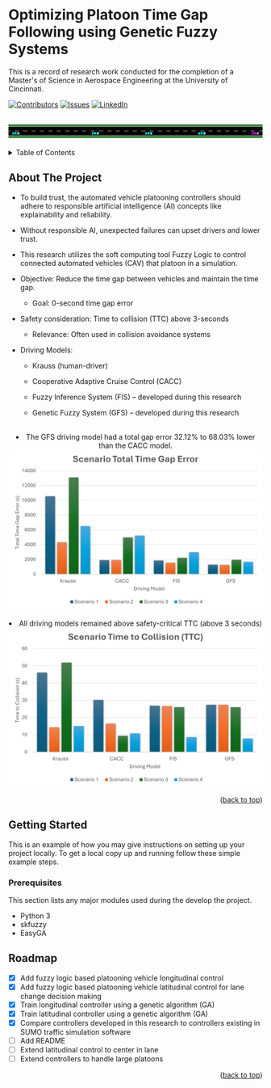 # Optimizing Platoon Time Gap Following using Genetic Fuzzy Systems
This is a record of research work conducted for the completion of a Master's of Science in Aerospace Engineering at the University of Cincinnati.


<!-- Improved compatibility of back to top link: See: https://github.com/othneildrew/Best-README-Template/pull/73 -->
<a name="master_thesis"></a>
<!--
*** Thanks for checking out the Best-README-Template. If you have a suggestion
*** that would make this better, please fork the repo and create a pull request
*** or simply open an issue with the tag "enhancement".
*** Don't forget to give the project a star!
*** Thanks again! Now go create something AMAZING! :D
-->



<!-- PROJECT SHIELDS -->
<!--
*** I'm using markdown "reference style" links for readability.
*** Reference links are enclosed in brackets [ ] instead of parentheses ( ).
*** See the bottom of this document for the declaration of the reference variables
*** for contributors-url, forks-url, etc. This is an optional, concise syntax you may use.
*** https://www.markdownguide.org/basic-syntax/#reference-style-links
-->
[![Contributors][contributors-shield]][contributors-url]
[![Issues][issues-shield]][issues-url]
[![LinkedIn][linkedin-shield]][linkedin-url]


<!-- PROJECT LOGO -->
<br />
<div align="center">
    <img src="images/veh_lane_change_gfs.png" >
    <br />
    <br />
</div>



<!-- TABLE OF CONTENTS -->
<details>
  <summary>Table of Contents</summary>
  <ol>
    <li>
      <a href="#about-the-project">About The Project</a>
    </li>
    <li>
      <a href="#getting-started">Getting Started</a>
      <ul>
        <li><a href="#prerequisites">Prerequisites</a></li>
      </ul>
    </li>
    <li><a href="#roadmap">Roadmap</a></li>
  </ol>
</details>



<!-- ABOUT THE PROJECT -->
## About The Project

* To build trust, the automated vehicle platooning controllers should adhere to responsible artificial intelligence (AI) concepts like explainability and reliability.​

* Without responsible AI, unexpected failures can upset drivers and lower trust.​

* This research utilizes the soft computing tool Fuzzy Logic to control connected automated vehicles (CAV) that platoon in a simulation.​

* Objective: Reduce the time gap between vehicles and maintain the time gap.​

  * Goal: 0-second time gap error​

* Safety consideration: Time to collision (TTC) above 3-seconds​

  * Relevance: Often used in collision avoidance systems​

* Driving Models: ​

  * Krauss (human-driver)​

  * Cooperative Adaptive Cruise Control (CACC)​

  * Fuzzy Inference System (FIS) – developed during this research​

  * Genetic Fuzzy System (GFS) – developed during this research​

<div align="center">
    </br>
    <li>The GFS driving model had a total gap error 32.12% to 68.03% lower than the CACC model.</li>
    <img src="images/time_gap_error_chart.png" >
    </br>
    </br>
    <li>All driving models remained above safety-critical TTC (above 3 seconds)</li>
    <img src="images/ttc_chart.png" >
</div>

<p align="right">(<a href="#readme-top">back to top</a>)</p>

<!-- GETTING STARTED -->
## Getting Started

This is an example of how you may give instructions on setting up your project locally.
To get a local copy up and running follow these simple example steps.

### Prerequisites

This section lists any major modules used during the develop the project.

* Python 3
* skfuzzy
* EasyGA

<!-- ROADMAP -->
## Roadmap

- [x] Add fuzzy logic based platooning vehicle longitudinal control
- [x] Add fuzzy logic based platooning vehicle latitudinal control for lane change decision making
- [x] Train longitudinal controller using a genetic algorithm (GA)
- [x] Train latitudinal controller using a genetic algorithm (GA)
- [x] Compare controllers developed in this research to controllers existing in SUMO traffic simulation software
- [ ] Add README
- [ ] Extend latitudinal control to center in lane
- [ ] Extend controllers to handle large platoons

<p align="right">(<a href="#readme-top">back to top</a>)</p>

<!-- MARKDOWN LINKS & IMAGES -->
<!-- https://www.markdownguide.org/basic-syntax/#reference-style-links -->
[contributors-shield]: https://img.shields.io/github/contributors/othneildrew/Best-README-Template.svg?style=for-the-badge
[contributors-url]: https://github.com/HeathPalmer/master_thesis/graphs/contributors
[issues-shield]: https://img.shields.io/github/issues/othneildrew/Best-README-Template.svg?style=for-the-badge
[issues-url]: https://github.com/othneildrew/Best-README-Template/issues
[linkedin-shield]: https://img.shields.io/badge/-LinkedIn-black.svg?style=for-the-badge&logo=linkedin&colorB=555
[linkedin-url]: www.linkedin.com/in/heath-palmer
[product-screenshot]: images/screenshot.png
[google-scholar-shield]: https://img.shields.io/badge/-LinkedIn-black.svg?style=for-the-badge&logo=linkedin&colorB=555
[google-scholar-url]: www.linkedin.com/in/heath-palmer
[product-screenshot]: images/screenshot.png
